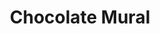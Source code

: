 ---
pid: PT43
title: Chocolate Mural
location_transcription: Penn Treaty Park
zipcode: '19125'
outside_phl: 
neighborhood: Fishtown,Kensington
age: '38'
age_range: 30-39
instagram: 
image_file_name: PT_43.jpg
proposal_transcription: |-
  Dad: What kind of monument should we build?
  Son (ages 3): A mural!
  Dad: What kind of mural?!
  Son: A CHOCOLATE Mural!
topic: Food
topic_summary: '0'
type: 2D,Mural
keywords_other: 
credit: Alex + Calder
image_labels: 
twitter: 
facebook: 
permalink: "/monuments/pt43/"
layout: item-page
---